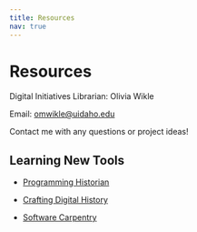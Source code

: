 ```yaml
---
title: Resources
nav: true
---
```


# Resources

Digital Initiatives Librarian: Olivia Wikle

Email: [omwikle@uidaho.edu](mailto:omwikle@uidaho.edu)

Contact me with any questions or project ideas!

## Learning New Tools

- [Programming Historian](http://programminghistorian.org/)

- [Crafting Digital History](http://workbook.craftingdigitalhistory.ca/)

- [Software Carpentry](https://software-carpentry.org/) 